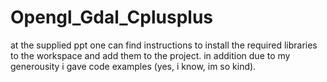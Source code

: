 # Opengl_Gdal_Cplusplus
at the supplied ppt one can find instructions to install the required libraries to the workspace and add them to the project.
in addition due to my generousity i gave code examples (yes, i know, im so kind).
